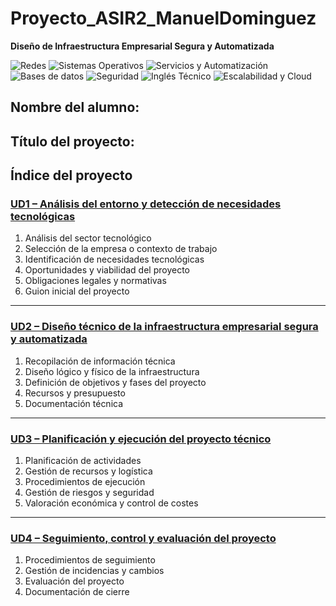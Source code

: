 # Proyecto_ASIR2_ManuelDominguez

**Diseño de Infraestructura Empresarial Segura y Automatizada**

![Redes](https://img.shields.io/badge/Redes-SRI-blue)
![Sistemas Operativos](https://img.shields.io/badge/SO-ASO-orange)
![Servicios y Automatización](https://img.shields.io/badge/SAD%20%2F%20IAW-lightblue)
![Bases de datos](https://img.shields.io/badge/SGBD-MySQL%20%2F%20PostgreSQL-green)
![Seguridad](https://img.shields.io/badge/Seguridad-IPE2-red)
![Inglés Técnico](https://img.shields.io/badge/Inglés-INGLÉS-yellow)
![Escalabilidad y Cloud](https://img.shields.io/badge/Infraestructura-Cloud%20%26%20Escalable-purple)


## Nombre del alumno:
## Título del proyecto:

## Índice del proyecto

### [UD1 – Análisis del entorno y detección de necesidades tecnológicas](./UD1/ud1.md)
1. Análisis del sector tecnológico    
2. Selección de la empresa o contexto de trabajo  
3. Identificación de necesidades tecnológicas  
4. Oportunidades y viabilidad del proyecto  
5. Obligaciones legales y normativas  
6. Guion inicial del proyecto  
---

### [UD2 – Diseño técnico de la infraestructura empresarial segura y automatizada](./UD2/ud2.md)
1. Recopilación de información técnica  
2. Diseño lógico y físico de la infraestructura  
3. Definición de objetivos y fases del proyecto  
4. Recursos y presupuesto  
5. Documentación técnica  

---

### [UD3 – Planificación y ejecución del proyecto técnico](./UD3/ud3.md)
1. Planificación de actividades  
2. Gestión de recursos y logística  
3. Procedimientos de ejecución  
4. Gestión de riesgos y seguridad  
5. Valoración económica y control de costes  

---

### [UD4 – Seguimiento, control y evaluación del proyecto](./UD4/ud4.md)
1. Procedimientos de seguimiento  
2. Gestión de incidencias y cambios  
3. Evaluación del proyecto  
4. Documentación de cierre  

